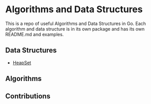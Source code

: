 # Algorithms and Data Structures

This is a repo of useful Algorithms and Data Structures in Go. Each algorithm and data
structure is in its own package and has its own README.md and examples. 

## Data Structures
- [HeapSet](./heapset/README.md)

## Algorithms

## Contributions

